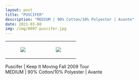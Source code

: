 ```yaml
---
layout: post
title: "PUSCIFER"
description: "MEDIUM | 90% Cotton/10% Polyester | Avante"
date: 2021-03-08
img: /img/0097-puscifer.jpg
---
```




<table style="width:100%;"><tr><td style="vertical-align:top;">
      <figure class="tmblr-full" data-orig-height="2048" data-orig-width="1365" data-orig-src="https://concertshirts.netlify.app/shirts/0097/0097-01.jpg"><img src="https://64.media.tumblr.com/6df456c9defb017a082de14bc007bbff/7a7f0bc873e7e900-d6/s540x810/770c7542a00a32e71bc6eaecf8d3aba5df84cb82.jpg" data-orig-height="2048" data-orig-width="1365" data-orig-src="https://concertshirts.netlify.app/shirts/0097/0097-01.jpg"/></figure></td>
    <td style="vertical-align:top;">
      <figure class="tmblr-full" data-orig-height="2048" data-orig-width="1365" data-orig-src="https://concertshirts.netlify.app/shirts/0097/0097-02.jpg"><img src="https://64.media.tumblr.com/01767b35fb8082cfdb9ac32065c12357/7a7f0bc873e7e900-b3/s540x810/6c66478f5b540354e15f5cd7acf7021f5e67f512.jpg" data-orig-height="2048" data-orig-width="1365" data-orig-src="https://concertshirts.netlify.app/shirts/0097/0097-02.jpg"/></figure></td>
  </tr></table><p>
  Puscifer | Keep It Moving Fall 2009 Tour<br/>MEDIUM | 90% Cotton/10% Polyester | Avante
</p>

